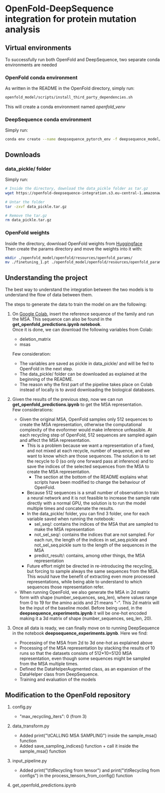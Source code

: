 # OpenFold-DeepSequence integration for protein mutation analysis

## Virtual environments
To successfully run both OpenFold and DeepSequence, two separate conda environments are needed 


### **OpenFold conda environment**
As written in the README in the OpenFold directory, simply run:

```bash
openfold_model/scripts/install_third_party_dependencies.sh
```

This will create a conda environment named *openfold_venv*


### **DeepSequence conda environment**
Simply run:
```bash
conda env create --name deepsequence_pytorch_env -f deepsequence_model/environment.yml python==3.9.12
```

## Downloads

### **data_pickle/ folder**
Simply run:
```bash
# Inside the directory, download the data_pickle folder as tar.gz
wget https://openfold-deepsequence-integration.s3.eu-central-1.amazonaws.com/data_pickle.tar.gz

# Untar the folder
tar -zxvf data_pickle.tar.gz

# Remove the tar.gz
rm data_pickle.tar.gz
```

### **OpenFold weights**
Inside the directory, download OpenFold weights from [Huggingface](https://huggingface.co/nz/OpenFold/blob/main/finetuning_1.pt) <br>
Then create the params directory and move the weights into it with:
```bash
mkdir ./openfold_model/openfold/resources/openfold_params/
mv ./finetuning_1.pt ./openfold_model/openfold/resources/openfold_params/finetuning_1.pt
```

## Understanding the project
The best way to understand the integration between the two models is to understand the flow of data between them.

The steps to generate the data to train the model on are the following:
1. On [Google Colab](https://colab.research.google.com/github/aqlaboratory/openfold/blob/main/notebooks/OpenFold.ipynb), insert the reference sequence of the family and run the MSA. This sequence can also be found in the **get_openfold_predictions.ipynb notebook**. <br>
Once it is done, we can download the following variables from Colab:
    - deletion_matrix
    - msas <br>

    Few consideration:
    - The variables are saved as pickle in data_pickle/ and will be fed to OpenFold in the next step.
    - The data_pickle/ folder can be downloaded as explained at the beginning of the README.
    - The reason why the first part of the pipeline takes place on Colab instead of locally is to avoid downloading the biological databases.


2. Given the results of the previous step, now we can run **get_openfold_predictions.ipynb** to get the MSA representation. <br>
Few considerations:
    - Given the original MSA, OpenFold samples only 512 sequences to create the MSA representation, otherwise the computational complexity of the evoformer would make inference unfeasible. At each recycling step of OpenFold, 512 sequences are sampled again and affect the MSA representation. 
        - This is a problem because we want a representation of a fixed, and not mixed at each recycle, number of sequence, and we want to know which are those sequences. The solution is to set the recycle to 0 (so only one forward pass at inference) and to save the indices of the selected sequences from the MSA to create the MSA representation.
            - The section at the bottom of the README explains what scripts have been modified to change the behaviour of OpenFold.
        - Because 512 sequences is a small number of observation to train a neural network and it is not feasible to increase the sample rate directly with a normal GPU, the solution is to run the model multiple times and concatenate the results. 
        - In the data_pickle/ folder, you can find 3 folder, one for each variable saved when running the notebook: <br>
            - sel_seq/: contains the indices of the MSA that are sampled to make the MSA representation
            - not_sel_seq/: contains the indices that are not sampled. For each run, the length of the indices in sel_seq.pickle and not_sel_seq.pickle sum to the length of the sequences in the MSA
            - predict_result/: contains, among other things, the MSA representation
        - Future effort might be directed in re-introducing the recycling, but forcing to sample always the same sequences from the MSA. This would have the benefit of extracting even more processed representations, while being able to understand to which sequences those representation refer.
    - When running OpenFold, we also generate the MSA in 2d matrix form with shape (number_sequences, seq_len), where  values range from 0 to 19 for the amino acids and 21 means "-". This 2d matrix will be the input of the baseline model. Before being used, in the **deepsequence_experiments.ipynb** it will be one-hot encoded making it a 3d matrix of shape (number_sequences, seq_len, 20).


3. Once all data is ready, we can finally move on to running DeepSequence in the notebook **deepsequence_experiments.ipynb**.
Here we find:
    - Processing of the MSA from 2d to 3d one-hot as explained above
    - Processing of the MSA representation by stacking the results of 10 runs so that the datasets consists of 512*10=5120 MSA representation, even though some sequences might be sampled from the MSA multiple times.
    - Defined the DataHelperAugmented class, as an expansion of the DataHelper class from DeepSequence.
    - Training and evaluation of the models

## Modification to the OpenFold repository
1. config.py
    - "max_recycling_iters": 0 (from 3)

2. data_transform.py
    - Added print("\tCALLING MSA SAMPLING") inside the sample_msa() function
    - Added save_sampling_indices() function + call it inside the sample_msa() function

3. input_pipeline.py
    - Added print("\t\tRecycling from tensor") and print("\t\tRecycling from configs") in the process_tensors_from_config() function

4. get_openfold_predictions.ipynb
